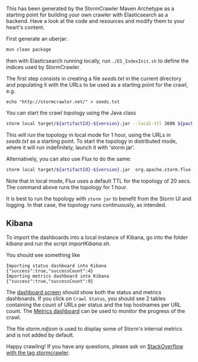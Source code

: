 This has been generated by the StormCrawler Maven Archetype as a starting point for building your own crawler with Elasticsearch as a backend.
Have a look at the code and resources and modify them to your heart's content. 

First generate an uberjar:

``` sh
mvn clean package
```

then with Elasticsearch running locally, run `./ES_IndexInit.sh` to define the indices used by StormCrawler.

The first step consists in creating a file _seeds.txt_ in the current directory and populating it with the URLs 
to be used as a starting point for the crawl, e.g. 

`echo "http://stormcrawler.net/" > seeds.txt`

You can start the crawl topology using the Java class

``` sh
storm local target/${artifactId}-${version}.jar --local-ttl 3600 ${package}.ESCrawlTopology -- -conf crawler-conf.yaml -conf es-conf.yaml . seeds.txt
```

This will run the topology in local mode for 1 hour, using the URLs in _seeds.txt_ as a starting point. To start the topology in distributed mode, where it will run indefinitely, launch it with 'storm jar'.

Alternatively, you can also use Flux to do the same:

``` sh
storm local target/${artifactId}-${version}.jar  org.apache.storm.flux.Flux es-crawler.flux --local-ttl 3600
```

Note that in local mode, Flux uses a default TTL for the topology of 20 secs. The command above runs the topology for 1 hour.


It is best to run the topology with `storm jar` to benefit from the Storm UI and logging. In that case, the topology runs continuously, as intended.

Kibana
---------------------

To import the dashboards into a local instance of Kibana, go into the folder _kibana_ and run the script _importKibana.sh_. 

You should see something like 

```
Importing status dashboard into Kibana
{"success":true,"successCount":4}
Importing metrics dashboard into Kibana
{"success":true,"successCount":9}
```

The [dashboard screen](http://localhost:5601/app/kibana#/dashboards) should show both the status and metrics dashboards. If you click on `Crawl Status`, you should see 2 tables containing the count of URLs per status and the top hostnames per URL count.
The [Metrics dashboard](http://localhost:5601/app/kibana#/dashboard/Crawl-metrics) can be used to monitor the progress of the crawl.

The file _storm.ndjson_ is used to display some of Storm's internal metrics and is not added by default.



Happy crawling! If you have any questions, please ask on [StackOverflow with the tag stormcrawler](http://stackoverflow.com/questions/tagged/stormcrawler). 



